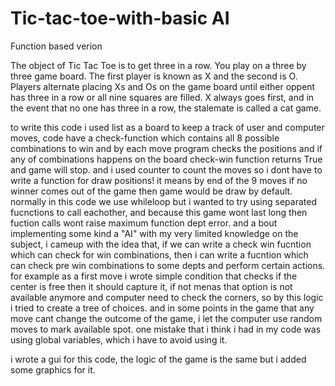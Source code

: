 # Tic-tac-toe-with-basic AI
Function based verion 

The object of Tic Tac Toe is to get three in a row. You play on a three by three game board. The first player is known as X and the second is O. Players alternate placing Xs and Os on the game board until either oppent has three in a row or all nine squares are filled. X always goes first, and in the event that no one has three in a row, the stalemate is called a cat game.

to write  this code i used list as a board to keep a track of user and computer moves,
code have a check-function which contains all 8 possible combinations to win and by each move program checks the positions and if any of combinations happens on the board check-win function returns True and game will stop. 
and i used counter to count the moves so i dont have to write a function for draw positions! it means by end of the 9 moves if 
no winner comes out of the game then game would be draw by default.
normally in this code we use whileloop but i wanted to try using separated fucnctions to call eachother, and because this game wont last long then fuction calls wont raise maximum function dept error.
and a bout implementing some kind a "AI" with my very limited knowledge on the subject, i cameup with the idea that, if we can write a check win fucntion which can check for win combinations, then i can write a fucntion which can check pre win combinations to some depts and perform certain actions. for example as a first move i wrote simple condition that checks if the center is free then it should capture it, if not menas that option is not available anymore and computer need to check the corners, so by this logic i tried to create a tree of choices. and in some points in the game that any move cant change the outcome of the game, i let the computer use random moves to mark available spot.
one mistake that i think i had in my code was using global variables, which i have to avoid using it.

i wrote a gui for this code, the logic of the game is the same but i added some graphics for it.

